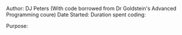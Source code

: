Author: DJ Peters (With code borrowed from Dr Goldstein's Advanced Programming coure) 
Date Started: 
Duration spent coding: 

Purpose: 
